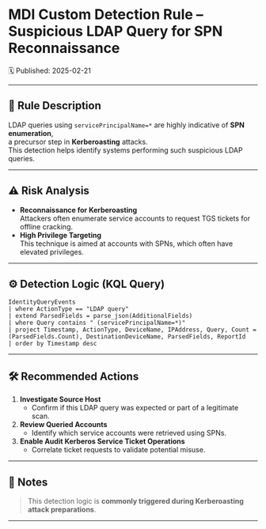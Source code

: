 # MDI Custom Detection Rule – Suspicious LDAP Query for SPN Reconnaissance
🗓️ Published: 2025-02-21

---

## 💍 Rule Description

LDAP queries using `servicePrincipalName=*` are highly indicative of **SPN enumeration**,  
a precursor step in **Kerberoasting** attacks.  
This detection helps identify systems performing such suspicious LDAP queries.

---

## ⚠️ Risk Analysis

- **Reconnaissance for Kerberoasting**  
  Attackers often enumerate service accounts to request TGS tickets for offline cracking.
- **High Privilege Targeting**  
  This technique is aimed at accounts with SPNs, which often have elevated privileges.

---

## ⚙️ Detection Logic (KQL Query)

```kusto
IdentityQueryEvents
| where ActionType == "LDAP query"
| extend ParsedFields = parse_json(AdditionalFields)
| where Query contains " (servicePrincipalName=*)"
| project Timestamp, ActionType, DeviceName, IPAddress, Query, Count = (ParsedFields.Count), DestinationDeviceName, ParsedFields, ReportId
| order by Timestamp desc
```

---

## 🛠️ Recommended Actions

1. **Investigate Source Host**
   - Confirm if this LDAP query was expected or part of a legitimate scan.
2. **Review Queried Accounts**
   - Identify which service accounts were retrieved using SPNs.
3. **Enable Audit Kerberos Service Ticket Operations**
   - Correlate ticket requests to validate potential misuse.

---

## 💎 Notes

> This detection logic is **commonly triggered during Kerberoasting attack preparations**.

---

